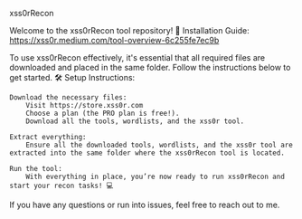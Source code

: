 xss0rRecon

Welcome to the xss0rRecon tool repository! 🚀
Installation Guide: https://xss0r.medium.com/tool-overview-6c255fe7ec9b

To use xss0rRecon effectively, it's essential that all required files are downloaded and placed in the same folder. Follow the instructions below to get started.
🛠️ Setup Instructions:

    Download the necessary files:
        Visit https://store.xss0r.com 
        Choose a plan (the PRO plan is free!).
        Download all the tools, wordlists, and the xss0r tool.

    Extract everything:
        Ensure all the downloaded tools, wordlists, and the xss0r tool are extracted into the same folder where the xss0rRecon tool is located.

    Run the tool:
        With everything in place, you’re now ready to run xss0rRecon and start your recon tasks! 💻

If you have any questions or run into issues, feel free to reach out to me.
